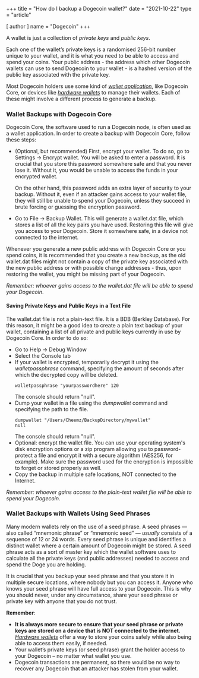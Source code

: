 +++
title = "How do I backup a Dogecoin wallet?"
date = "2021-10-22"
type = "article"

[ author ]
  name = "Dogecoin"
+++

A wallet is just a collection of *private keys* and *public keys*. 

Each one of the wallet’s private keys is a randomised 256-bit number unique to your wallet, and it is what you need to be able to access and spend your coins. Your public address - the address which other Dogecoin wallets can use to send Dogecoin to your wallet - is a hashed version of the public key associated with the private key.

Most Dogecoin holders use some kind of [*wallet application*](/dogepedia/articles/how-do-i-get-a-wallet), like Dogecoin Core, or devices like [*hardware wallets*](/dogepedia/articles/dogecoin-hardware-wallets/) to manage their wallets. Each of these might involve a different process to generate a backup. 

### Wallet Backups with Dogecoin Core

Dogecoin Core, the software used to run a Dogecoin node, is often used as a wallet application. In order to create a backup with Dogecoin Core, follow these steps:

- (Optional, but recommended) First, encrypt your wallet. To do so, go to Settings -> Encrypt wallet. You will be asked to enter a password. It is crucial that you store this password somewhere safe and that you never lose it. Without it, you would be unable to access the funds in your encrypted wallet. 

   On the other hand, this password adds an extra layer of security to your backup. Without it, even if an attacker gains access to your wallet file, they will still be unable to spend your Dogecoin, unless they succeed in brute forcing or guessing the encryption password.
- Go to File -> Backup Wallet. This will generate a wallet.dat file, which stores a list of all the key pairs you have used. Restoring this file will give you access to your Dogecoin. Store it somewhere safe, in a device not connected to the internet.

Whenever you generate a new public address with Dogecoin Core or you spend coins, it is recommended that you create a new backup, as the old wallet.dat files might not contain a copy of the private key associated with the new public address or with possible change addresses - thus, upon restoring the wallet, you might be missing part of your Dogecoin.

*Remember: whoever gains access to the wallet.dat file will be able to spend your Dogecoin*.

#### Saving Private Keys and Public Keys in a Text File
The wallet.dat file is not a plain-text file. It is a BDB (Berkley Database). For this reason, it might be a good idea to create a plain text backup of your wallet, containing a list of all private and public keys currently in use by Dogecoin Core. In order to do so:

- Go to Help -> Debug Window
- Select the Console tab
- If your wallet is encrypted, temporarily decrypt it using the *walletpassphrase* command, specifying the amount of seconds after which the decrypted copy will be deleted.
	```console
    walletpassphrase "yourpasswordhere" 120
    ```
    The console should return "null".
- Dump your wallet in a file using the *dumpwallet* command and specifying the path to the file.
	```console
    dumpwallet "/Users/Cheemz/BackupDirectory/mywallet"
    null
    ```
    The console should return "null".
- Optional: encrypt the wallet file. You can use your operating system's disk encryption options or a zip program allowing you to password-protect a file and encrypt it with a secure algorithm (AES256, for example). Make sure the password used for the encryption is impossible to forget or stored properly as well.
- Copy the backup in multiple safe locations, NOT connected to the Internet. 

*Remember: whoever gains access to the plain-text wallet file will be able to spend your Dogecoin*.

### Wallet Backups with Wallets Using Seed Phrases

Many modern wallets rely on the use of a seed phrase. A seed phrases — also called “mnemonic phrase” or “mnemonic seed” — *usually* consists of a sequence of 12 or 24 words. Every seed phrase is unique and identifies a distinct wallet where a certain amount of Dogecoin might be stored. A seed phrase acts as a sort of master key which the wallet software uses to calculate all the private keys (and public addresses) needed to access and spend the Doge you are holding.

It is crucial that you backup your seed phrase and that you store it in multiple secure locations, where nobody but you can access it. Anyone who knows your seed phrase will have full access to your Dogecoin. This is why you should never, under any circumstance, share your seed phrase or private key with anyone that you do not trust. 

**Remember**: 
- **It is always more secure to ensure that your seed phrase or private keys are stored on a device that is NOT connected to the internet.** [*Hardware wallets*](/dogepedia/articles/dogecoin-hardware-wallets/) offer a way to store your coins safely while also being able to access them easily, if needed.
- Your wallet’s private keys (or seed phrase) grant the holder access to your Dogecoin – no matter what wallet you use.
- Dogecoin transactions are permanent, so there would be no way to recover any Dogecoin that an attacker has stolen from your wallet.
